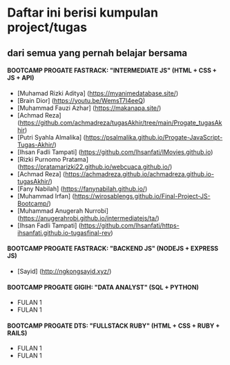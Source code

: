 # Daftar ini berisi kumpulan project/tugas
## dari semua yang pernah belajar bersama

#### BOOTCAMP PROGATE FASTRACK: "INTERMEDIATE JS" (HTML + CSS + JS + API)
- [Muhamad Rizki Aditya] (https://myanimedatabase.site/)
- [Brain Dior] (https://youtu.be/WemsT7I4eeQ)
- [Muhammad Fauzi Azhar] (https://makanapa.site/)
- [Achmad Reza] (https://github.com/achmadreza/tugasAkhir/tree/main/Progate_tugasAkhir)
- [Putri Syahla Almalika] (https://psalmalika.github.io/Progate-JavaScript-Tugas-Akhir/)
- [Ihsan Fadli Tampati] (https://github.com/Ihsanfati/IMovies.github.io)
- [Rizki Purnomo Pratama] (https://pratamarizki22.github.io/webcuaca.github.io/)
- [Achmad Reza] (https://achmadreza.github.io/achmadreza.github.io-tugasAkhir/)
- [Fany Nabilah] (https://fanynabilah.github.io/)
- [Muhammad Irfan] (https://wirosablengs.github.io/Final-Project-JS-Bootcamp/)
- [Muhammad Anugerah Nurrobi] (https://anugerahrobi.github.io/intermediatejs/ta/)
- [Ihsan Fadli Tampati] (https://github.com/Ihsanfati/https-ihsanfati.github.io-tugasfinal-rev)

#### BOOTCAMP PROGATE FASTRACK: "BACKEND JS" (NODEJS + EXPRESS JS)
- [Sayid] (http://ngkongsayid.xyz/)

#### BOOTCAMP PROGATE GIGIH: "DATA ANALYST" (SQL + PYTHON)
- FULAN 1
- FULAN 1

#### BOOTCAMP PROGATE DTS: "FULLSTACK RUBY" (HTML + CSS + RUBY + RAILS)
- FULAN 1
- FULAN 1

